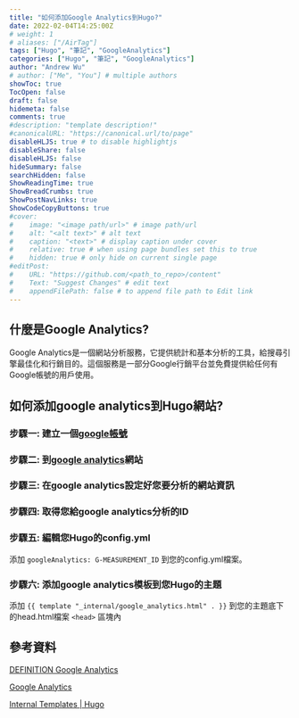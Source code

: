 ```yaml
---
title: "如何添加Google Analytics到Hugo?"
date: 2022-02-04T14:25:00Z
# weight: 1
# aliases: ["/AirTag"]
tags: ["Hugo", "筆記", "GoogleAnalytics"]
categories: ["Hugo", "筆記", "GoogleAnalytics"]
author: "Andrew Wu"
# author: ["Me", "You"] # multiple authors
showToc: true
TocOpen: false
draft: false
hidemeta: false
comments: true
#description: "template description!"
#canonicalURL: "https://canonical.url/to/page"
disableHLJS: true # to disable highlightjs
disableShare: false
disableHLJS: false
hideSummary: false
searchHidden: false
ShowReadingTime: true
ShowBreadCrumbs: true
ShowPostNavLinks: true
ShowCodeCopyButtons: true
#cover:
#    image: "<image path/url>" # image path/url
#    alt: "<alt text>" # alt text
#    caption: "<text>" # display caption under cover
#    relative: true # when using page bundles set this to true
#    hidden: true # only hide on current single page
#editPost:
#    URL: "https://github.com/<path_to_repo>/content"
#    Text: "Suggest Changes" # edit text
#    appendFilePath: false # to append file path to Edit link
---
```

## 什麼是Google Analytics?

Google Analytics是一個網站分析服務，它提供統計和基本分析的工具，給搜尋引擎最佳化和行銷目的。這個服務是一部分Google行銷平台並免費提供給任何有Google帳號的用戶使用。

## 如何添加google analytics到Hugo網站?

### 步驟一: 建立一個[google帳號](https://accounts.google.com/signup/v2/webcreateaccount?service=analytics&continue=https%3A%2F%2Fanalytics.google.com%2Fanalytics%2Fweb%2F&hl=en&dsh=S923789982%3A1643982945903281&biz=false&flowName=GlifWebSignIn&flowEntry=SignUp&nogm=true)

### 步驟二: 到[google analytics](https://analytics.google.com/analytics/web/provision/#/provision)網站

### 步驟三:  在google analytics設定好您要分析的網站資訊

### 步驟四: 取得您給google analytics分析的ID

### 步驟五: 編輯您Hugo的config.yml

添加 `googleAnalytics: G-MEASUREMENT_ID` 到您的config.yml檔案。

### 步驟六: 添加google analytics模板到您Hugo的主題

添加 `{{ template "_internal/google_analytics.html" . }}` 到您的主題底下的head.html檔案 `<head>` 區塊內

## 參考資料

[DEFINITION Google Analytics](https://searchbusinessanalytics.techtarget.com/definition/Google-Analytics)

[Google Analytics](https://analytics.google.com/analytics/web/provision/#/provision)

[Internal Templates | Hugo](https://gohugo.io/templates/internal/)
